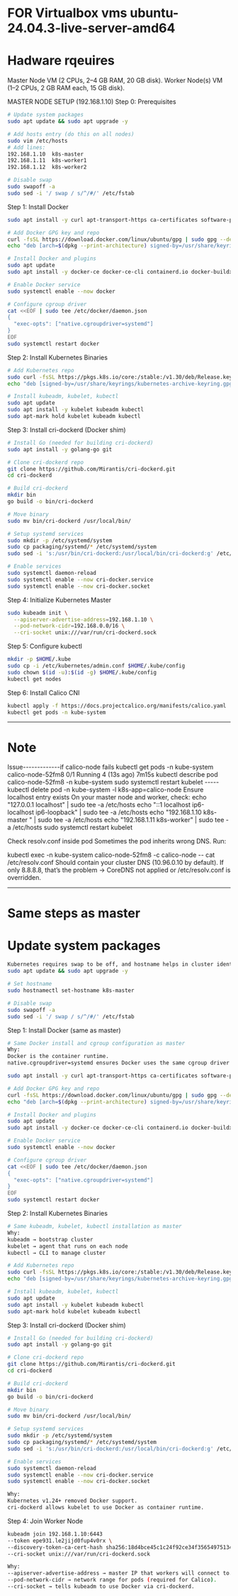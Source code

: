 # FOR Virtualbox vms ubuntu-24.04.3-live-server-amd64
# Hadware rqeuires
Master Node VM (2 CPUs, 2–4 GB RAM, 20 GB disk).
Worker Node(s) VM (1–2 CPUs, 2 GB RAM each, 15 GB disk).

MASTER NODE SETUP (192.168.1.10)
Step 0: Prerequisites
```bash
# Update system packages
sudo apt update && sudo apt upgrade -y

# Add hosts entry (do this on all nodes)
sudo vim /etc/hosts
# Add lines:
192.168.1.10  k8s-master
192.168.1.11  k8s-worker1
192.168.1.12  k8s-worker2

# Disable swap
sudo swapoff -a
sudo sed -i '/ swap / s/^/#/' /etc/fstab
```
Step 1: Install Docker
```bash
sudo apt install -y curl apt-transport-https ca-certificates software-properties-common gnupg lsb-release

# Add Docker GPG key and repo
curl -fsSL https://download.docker.com/linux/ubuntu/gpg | sudo gpg --dearmor -o /usr/share/keyrings/docker.gpg
echo "deb [arch=$(dpkg --print-architecture) signed-by=/usr/share/keyrings/docker.gpg] https://download.docker.com/linux/ubuntu $(lsb_release -cs) stable" | sudo tee /etc/apt/sources.list.d/docker.list

# Install Docker and plugins
sudo apt update
sudo apt install -y docker-ce docker-ce-cli containerd.io docker-buildx-plugin docker-compose-plugin

# Enable Docker service
sudo systemctl enable --now docker

# Configure cgroup driver
cat <<EOF | sudo tee /etc/docker/daemon.json
{
  "exec-opts": ["native.cgroupdriver=systemd"]
}
EOF
sudo systemctl restart docker
```
Step 2: Install Kubernetes Binaries
```bash
# Add Kubernetes repo
sudo curl -fsSL https://pkgs.k8s.io/core:/stable:/v1.30/deb/Release.key | sudo gpg --dearmor -o /usr/share/keyrings/kubernetes-archive-keyring.gpg
echo "deb [signed-by=/usr/share/keyrings/kubernetes-archive-keyring.gpg] https://pkgs.k8s.io/core:/stable:/v1.30/deb/ /" | sudo tee /etc/apt/sources.list.d/kubernetes.list

# Install kubeadm, kubelet, kubectl
sudo apt update
sudo apt install -y kubelet kubeadm kubectl
sudo apt-mark hold kubelet kubeadm kubectl
```
Step 3: Install cri-dockerd (Docker shim)
```bash
# Install Go (needed for building cri-dockerd)
sudo apt install -y golang-go git

# Clone cri-dockerd repo
git clone https://github.com/Mirantis/cri-dockerd.git
cd cri-dockerd

# Build cri-dockerd
mkdir bin
go build -o bin/cri-dockerd

# Move binary
sudo mv bin/cri-dockerd /usr/local/bin/

# Setup systemd services
sudo mkdir -p /etc/systemd/system
sudo cp packaging/systemd/* /etc/systemd/system
sudo sed -i 's:/usr/bin/cri-dockerd:/usr/local/bin/cri-dockerd:g' /etc/systemd/system/cri-docker.service

# Enable services
sudo systemctl daemon-reload
sudo systemctl enable --now cri-docker.service
sudo systemctl enable --now cri-docker.socket

```
Step 4: Initialize Kubernetes Master
```bash
sudo kubeadm init \
  --apiserver-advertise-address=192.168.1.10 \
  --pod-network-cidr=192.168.0.0/16 \
  --cri-socket unix:///var/run/cri-dockerd.sock

```
Step 5: Configure kubectl
```bash
mkdir -p $HOME/.kube
sudo cp -i /etc/kubernetes/admin.conf $HOME/.kube/config
sudo chown $(id -u):$(id -g) $HOME/.kube/config
kubectl get nodes

```

Step 6: Install Calico CNI
```bash
kubectl apply -f https://docs.projectcalico.org/manifests/calico.yaml
kubectl get pods -n kube-system

```
------------------------------------------------------------------------------------------------------------
# Note
Issue-------------if calico-node fails 
kubectl get pods -n kube-system
calico-node-52fm8                          0/1     Running   4 (13s ago)   7m15s
kubectl describe pod calico-node-52fm8 -n kube-system
sudo systemctl restart kubelet
----- kubectl delete pod -n kube-system -l k8s-app=calico-node
Ensure localhost entry exists 
On your master node and worker, check:
echo "127.0.0.1 localhost" | sudo tee -a /etc/hosts
echo "::1 localhost ip6-localhost ip6-loopback" | sudo tee -a /etc/hosts
echo "192.168.1.10   k8s-master " | sudo tee -a /etc/hosts
echo "192.168.1.11   k8s-worker" | sudo tee -a /etc/hosts
sudo systemctl restart kubelet

Check resolv.conf inside pod
Sometimes the pod inherits wrong DNS.
Run:

kubectl exec -n kube-system calico-node-52fm8 -c calico-node -- cat /etc/resolv.conf
Should contain your cluster DNS (10.96.0.10 by default).
If only 8.8.8.8, that’s the problem → CoreDNS not applied or /etc/resolv.conf is overridden.

------------------------------------------------------------------------------------------------------------
# Same steps as master

# Update system packages
```bash
Kubernetes requires swap to be off, and hostname helps in cluster identification.
sudo apt update && sudo apt upgrade -y

# Set hostname
sudo hostnamectl set-hostname k8s-master

# Disable swap
sudo swapoff -a
sudo sed -i '/ swap / s/^/#/' /etc/fstab
```
Step 1: Install Docker (same as master)
```bash
# Same Docker install and cgroup configuration as master
Why:
Docker is the container runtime.
native.cgroupdriver=systemd ensures Docker uses the same cgroup driver as kubelet.

sudo apt install -y curl apt-transport-https ca-certificates software-properties-common gnupg lsb-release

# Add Docker GPG key and repo
curl -fsSL https://download.docker.com/linux/ubuntu/gpg | sudo gpg --dearmor -o /usr/share/keyrings/docker.gpg
echo "deb [arch=$(dpkg --print-architecture) signed-by=/usr/share/keyrings/docker.gpg] https://download.docker.com/linux/ubuntu $(lsb_release -cs) stable" | sudo tee /etc/apt/sources.list.d/docker.list

# Install Docker and plugins
sudo apt update
sudo apt install -y docker-ce docker-ce-cli containerd.io docker-buildx-plugin docker-compose-plugin

# Enable Docker service
sudo systemctl enable --now docker

# Configure cgroup driver
cat <<EOF | sudo tee /etc/docker/daemon.json
{
  "exec-opts": ["native.cgroupdriver=systemd"]
}
EOF
sudo systemctl restart docker
```

Step 2: Install Kubernetes Binaries
```bash
# Same kubeadm, kubelet, kubectl installation as master
Why:
kubeadm → bootstrap cluster
kubelet → agent that runs on each node
kubectl → CLI to manage cluster

# Add Kubernetes repo
sudo curl -fsSL https://pkgs.k8s.io/core:/stable:/v1.30/deb/Release.key | sudo gpg --dearmor -o /usr/share/keyrings/kubernetes-archive-keyring.gpg
echo "deb [signed-by=/usr/share/keyrings/kubernetes-archive-keyring.gpg] https://pkgs.k8s.io/core:/stable:/v1.30/deb/ /" | sudo tee /etc/apt/sources.list.d/kubernetes.list

# Install kubeadm, kubelet, kubectl
sudo apt update
sudo apt install -y kubelet kubeadm kubectl
sudo apt-mark hold kubelet kubeadm kubectl
```
Step 3: Install cri-dockerd (Docker shim)
```bash
# Install Go (needed for building cri-dockerd)
sudo apt install -y golang-go git

# Clone cri-dockerd repo
git clone https://github.com/Mirantis/cri-dockerd.git
cd cri-dockerd

# Build cri-dockerd
mkdir bin
go build -o bin/cri-dockerd

# Move binary
sudo mv bin/cri-dockerd /usr/local/bin/

# Setup systemd services
sudo mkdir -p /etc/systemd/system
sudo cp packaging/systemd/* /etc/systemd/system
sudo sed -i 's:/usr/bin/cri-dockerd:/usr/local/bin/cri-dockerd:g' /etc/systemd/system/cri-docker.service

# Enable services
sudo systemctl daemon-reload
sudo systemctl enable --now cri-docker.service
sudo systemctl enable --now cri-docker.socket

Why:
Kubernetes v1.24+ removed Docker support.
cri-dockerd allows kubelet to use Docker as container runtime.
```
Step 4: Join Worker Node
```bash
kubeadm join 192.168.1.10:6443 
--token epe931.le2jijd0fup4v0rx \
--discovery-token-ca-cert-hash sha256:18d4bce45c1c24f92ce34f35654975134b89c23da6723886cfa69a3e9b51f66b 
--cri-socket unix:///var/run/cri-dockerd.sock

Why:
--apiserver-advertise-address → master IP that workers will connect to.
--pod-network-cidr → network range for pods (required for Calico).
--cri-socket → tells kubeadm to use Docker via cri-dockerd.
```